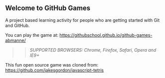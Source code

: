 ## Welcome to GitHub Games

A project based learning activity for people who are getting started with Git and GitHub.

You can play the game at: https://githubschool.github.io/github-games-abmanne/

>> _*SUPPORTED BROWSERS*: Chrome, Firefox, Safari, Opera and IE9+_

This fun open source game was cloned from: https://github.com/jakesgordon/javascript-tetris
